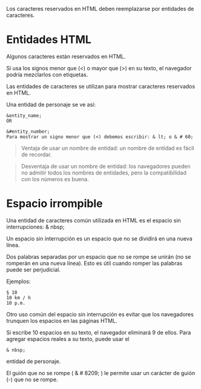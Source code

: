Los caracteres reservados en HTML deben reemplazarse por entidades de caracteres.

# Entidades HTML

Algunos caracteres están reservados en HTML.

Si usa los signos menor que (<) o mayor que (>) en su texto, el navegador podría mezclarlos con etiquetas.

Las entidades de caracteres se utilizan para mostrar caracteres reservados en HTML.

Una entidad de personaje se ve así:

``` 
&entity_name;
OR

&#entity_number;
Para mostrar un signo menor que (<) debemos escribir: & lt; o & # 60;
```

> Ventaja de usar un nombre de entidad: un nombre de entidad es fácil de recordar. 

> Desventaja de usar un nombre de entidad: los navegadores pueden no admitir todos los nombres de entidades, pero la compatibilidad con los números es buena.

# Espacio irrompible

Una entidad de caracteres común utilizada en HTML es el espacio sin interrupciones: & nbsp; 

Un espacio sin interrupción es un espacio que no se dividirá en una nueva línea.

Dos palabras separadas por un espacio que no se rompe se unirán (no se romperán en una nueva línea). Esto es útil cuando romper las palabras puede ser perjudicial.

Ejemplos:

``` 
§ 10
10 km / h
10 p.m.
```

Otro uso común del espacio sin interrupción es evitar que los navegadores trunquen los espacios en las páginas HTML.

Si escribe 10 espacios en su texto, el navegador eliminará 9 de ellos. Para agregar espacios reales a su texto, puede usar el 

``` 
& nbsp;
```

entidad de personaje.

El guión que no se rompe ( & # 8209; ) le permite usar un carácter de guión (-) que no se rompe.
